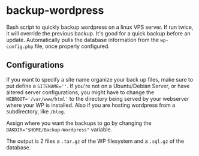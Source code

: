 # backup-wordpress
Bash script to quickly backup wordpress on a linux VPS server. If run twice, it will override the previous backup. It's good for a quick backup before an update. Automatically pulls the database information from the `wp-config.php` file, once properly configured.

## Configurations

If you want to specify a site name organize your back up files, make sure to put define a `SITENAME=''`. If you're not on a Ubuntu/Debian Server, or have altered server configurations, you might have to change the `WEBROOT='/var/www/html'` to the directory being served by your webserver where your WP is installed. Also if you are hosting wordpress from a subdirectory, like `/blog`.

Assign where you want the backups to go by changing the `BAKDIR="$HOME/Backup-Wordpress"` variable.

The output is 2 files a `.tar.gz` of the WP filesystem and a `.sql.gz` of the database.
